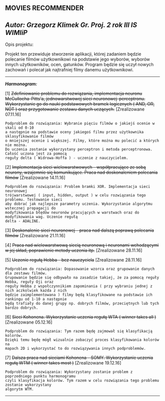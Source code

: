 **MOVIES RECOMMENDER**
---------------------------------------------------------------------------------------------------------------------

_Autor: Grzegorz Klimek Gr. Proj. 2 rok III IS WIMIiP_
------------------------------------------------------

Opis projektu: 

Projekt ten przewiduje stworzenie aplikacji, której zadaniem będzie
polecanie filmów użytkownikowi na podstawie jego wyborów, wyborów innych
użytkowników, ocen, gatunków. Program będzie się uczył nowych zachowań 
i polecał jak najtrafniej filmy danemu użytkownikowi.

---------------------------------------

**_Harmonogram:_**

[1] ~~Zdefiniowanie problemu do rozwiązania, implementacja neuronu McCullocha-Pitts'a, 
    jednowarstwowej sieci neuronowej-perceptronu. Wykorzystanie go do nauki
    podstawowych bramek logicznych ( AND, OR, NOT ) oraz przygotowanie zestawu danych uczących.~~ [Zrealizowane 07.11.16]
    
    Podproblem do rozwiązania: Wybranie pięciu filmów o jakiejś ocenie w skali od 0-10 
    a następnie na podstawie oceny jakiegoś filmu przez użytkownika sklasyfikowanie filmów 
    o mniejszej ocenie i większej. Filmy, które można mu polecić a których nie można.
    Do uczenia zostanie wykorzystany perceptron i metoda perceptronowa. Całość uczona jest za pomocą
    reguły delta ( Widrowa-Hoffa ) - uczenie z nauczycielem.

[2] ~~Implementacja sieci wielowarstwowych - współpracujące ze sobą neurony, wzajemnie się 
    komunikujące. Praca nad doskonaleniem polecania filmów~~ [Zrealizowane 14.11.16]
    
    Podproblem do rozwiązania: Problem bramki XOR. Implementacja sieci neuronowej
    trójwarstwowej ( input, hidden, output ) w celu rozwiązania tego problemu. Testowanie sieci
    aby dobrać jak najlepsze parametry uczenia. Wykorzystanie algorytmu wstecznej propagacji do 
    modyfikowania błędów neuronów pracujących w warstwach oraz do modyfikowania wag. Uczenie regułą
    delta - ADALINE.
    
[3] ~~Doskonalenie sieci neuronowej - praca nad dalszą poprawą polecania filmów~~ [Zrealizowane 21.11.16]
    
[4] ~~Praca nad wielowarstwową siecią neuronową i neuronami wchodzącymi w jej skład,
    poprawienie metody uczenia itp.~~ [Zrealizowane 28.11.16]

[5] ~~Uczenie regułą Hebba - bez nauczyciela~~ [Zrealizowane 28.11.16] 

    Podproblem do rozwiązania: Dopasowanie wzorca oraz grupowanie danych dla zestawu filmów.
    Grupowanie będzie się odbywało na zasadzie takiej, że za pomocą reguły Hebba, reguły Oji oraz
    reguły Hebba z wspołczynnikiem zapominania ( przy wybraniu jednej z nich aczkolwiek każda z nich
    będzie zaimplementowana ) filmy będą klasyfikowane na podstawie ich rankingu od 1-10 a następnie 
    będą trafiały do danej grupy np. dobrych filmów, przeciętnych lub tych bardzo dobrych.

[6] ~~Sieci Kohonena. Wykorzystanie uczenia regułą WTA ( winner takes all )~~ [Zrealizowane 05.12.16]

    Podproblem do rozwiązania: Tym razem będę zajmował się klasyfikacją kolorów.
    Dzięki temu będę mógł wizualnie zobaczyć proces klasyfikowania kolorów na
    mapach 2D i wykorzystać to do rozwiązywania innych podproblemów.

[7] ~~Dalsza praca nad sieciami Kohonena - SOMY. Wykorzystanie uczenia regułą WTM ( winner takes most )~~ [Zrealizowane 19.12.16]

    Podproblem do rozwiązania: Wykorzystany zostanie problem z poprzedniego punktu harmonogramu
    czyli klasyfikacja kolorów. Tym razem w celu rozwiązania tego problemu zostanie wykorzystany
    algorytm WTM.
    
---